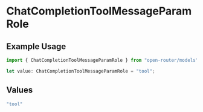 # ChatCompletionToolMessageParamRole

## Example Usage

```typescript
import { ChatCompletionToolMessageParamRole } from "open-router/models";

let value: ChatCompletionToolMessageParamRole = "tool";
```

## Values

```typescript
"tool"
```